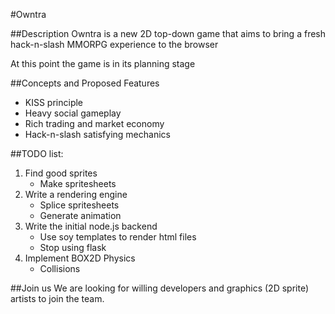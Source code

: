 #Owntra

##Description
Owntra is a new 2D top-down game that aims to bring a fresh hack-n-slash MMORPG experience to the browser

At this point the game is in its planning stage

##Concepts and Proposed Features
* KISS principle
* Heavy social gameplay
* Rich trading and market economy
* Hack-n-slash satisfying mechanics

##TODO list:
1. Find good sprites
    * Make spritesheets
2. Write a rendering engine
    * Splice spritesheets
    * Generate animation
3. Write the initial node.js backend
    * Use soy templates to render html files
    * Stop using flask
4. Implement BOX2D Physics
    * Collisions

##Join us
We are looking for willing developers and graphics (2D sprite) artists to join the team.
